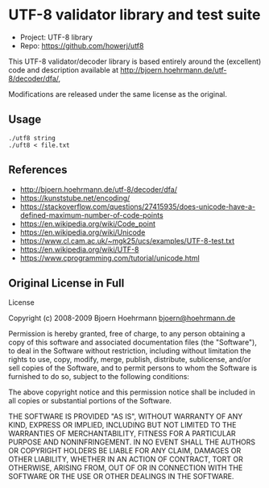 # UTF-8 validator library and test suite

* Project: UTF-8 library
* Repo:    https://github.com/howerj/utf8

This UTF-8 validator/decoder library is based entirely around the (excellent)
code and description available at <http://bjoern.hoehrmann.de/utf-8/decoder/dfa/>,

Modifications are released under the same license as the original.

## Usage

	./utf8 string
	./uft8 < file.txt

## References

* <http://bjoern.hoehrmann.de/utf-8/decoder/dfa/>
* <https://kunststube.net/encoding/>
* <https://stackoverflow.com/questions/27415935/does-unicode-have-a-defined-maximum-number-of-code-points>
* <https://en.wikipedia.org/wiki/Code_point>
* <https://en.wikipedia.org/wiki/Unicode>
* <https://www.cl.cam.ac.uk/~mgk25/ucs/examples/UTF-8-test.txt>
* <https://en.wikipedia.org/wiki/UTF-8>
* <https://www.cprogramming.com/tutorial/unicode.html>

## Original License in Full

License

Copyright (c) 2008-2009 Bjoern Hoehrmann <bjoern@hoehrmann.de>

Permission is hereby granted, free of charge, to any person obtaining a
copy of this software and associated documentation files (the "Software"),
to deal in the Software without restriction, including without limitation
the rights to use, copy, modify, merge, publish, distribute, sublicense,
and/or sell copies of the Software, and to permit persons to whom the
Software is furnished to do so, subject to the following conditions:

The above copyright notice and this permission notice shall be included
in all copies or substantial portions of the Software.

THE SOFTWARE IS PROVIDED "AS IS", WITHOUT WARRANTY OF ANY KIND, EXPRESS OR
IMPLIED, INCLUDING BUT NOT LIMITED TO THE WARRANTIES OF MERCHANTABILITY,
FITNESS FOR A PARTICULAR PURPOSE AND NONINFRINGEMENT. IN NO EVENT SHALL
THE AUTHORS OR COPYRIGHT HOLDERS BE LIABLE FOR ANY CLAIM, DAMAGES OR
OTHER LIABILITY, WHETHER IN AN ACTION OF CONTRACT, TORT OR OTHERWISE,
ARISING FROM, OUT OF OR IN CONNECTION WITH THE SOFTWARE OR THE USE OR
OTHER DEALINGS IN THE SOFTWARE.

